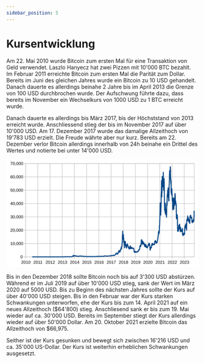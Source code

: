 ```yaml
---
sidebar_position: 5
---
```


# Kursentwicklung

Am 22. Mai 2010 wurde Bitcoin zum ersten Mal für eine Transaktion von Geld
verwendet. Laszlo Hanyecz hat zwei Pizzen mit 10'000 BTC bezahlt. Im Februar
2011 erreichte Bitcoin zum ersten Mal die Parität zum Dollar. Bereits im Juni
des gleichen Jahres wurde ein Bitcoin zu 10 USD gehandelt. Danach dauerte es
allerdings beinahe 2 Jahre bis im April 2013 die Grenze von 100 USD durchbrochen
wurde. Der Aufschwung führte dazu, dass bereits im November ein Wechselkurs von
1000 USD zu 1 BTC erreicht wurde.

Danach dauerte es allerdings bis März 2017, bis der Höchststand von 2013
erreicht wurde. Anschliessend stieg der bis im November 2017 auf über 10'000
USD. Am 17. Dezember 2017 wurde das damalige Allzeithoch von 19'783 USD erzielt.
Die Freude währte aber nur kurz. Bereits am 22. Dezember verlor Bitcoin allerdings
innerhalb von 24h beinahe ein Drittel des Wertes und notierte bei unter 14'000
USD.

![Beispiel für eine Bitcoin-Zahlungsadresse](Bitcoin_usd_price.svg)

Bis in den Dezember 2018 sollte Bitcoin noch bis auf 3'300 USD abstürzen.
Während er im Juli 2019 auf über 10'000 USD stieg, sank der Wert im März 2020
auf 5000 USD. Bis zu Beginn des nächsten Jahres sollte der Kurs auf über 40'000
USD steigen. Bis in den Februar war der Kurs starken Schwankungen unterworfen,
ehe der Kurs bis zum 14. April 2021 auf ein neues Allzeithoch ($64'800) stieg.
Anschliesend sank er bis zum 19. Mai wieder auf ca. 30'000 USD. Bereits im
September stiegt der Kurs allerdings wieder auf über 50'000 Dollar. Am 20.
Oktober 2021 erzielte Bitcoin das Allzeithoch von $66,975.

Seither ist der Kurs gesunken und bewegt sich zwischen 16'216 USD und ca. 35'000
US-Dollar. Der Kurs ist weiterhin erheblichen Schwankungen ausgesetzt.
